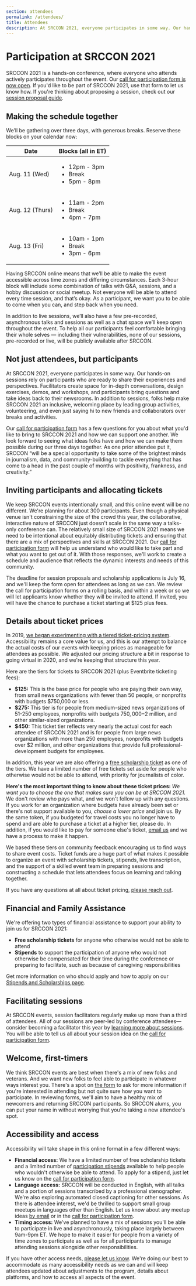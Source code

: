```yaml
---
section: attendees
permalink: /attendees/
title: Attendees
description: At SRCCON 2021, everyone participates in some way. Our hands-on sessions rely on participants who are ready to share their experiences and perspectives.
---
```


# Participation at SRCCON 2021

SRCCON 2021 is a hands-on conference, where everyone who attends actively participates throughout the event. Our [call for participation form is now open](/participation/form). If you'd like to be part of SRCCON 2021, use that form to let us know how. If you're thinking about proposing a session, check out our [session proposal guide](sessions/proposal-guide/).

<span id="schedule"></span>

## Making the schedule together

We’ll be gathering over three days, with generous breaks. Reserve these blocks on your calendar now:

<table class="time-blocks">
  <thead>
    <th>Date</th>
    <th>Blocks (all in ET)</th>
  </thead>
  <tbody>
    <tr>
      <td>Aug. 11 (Wed)</td>
      <td>
        <ul>
          <li>12pm - 3pm</li>
          <li>Break</li>
          <li>5pm - 8pm</li>
        </ul>
      </td>
    </tr>
    <tr>
      <td>Aug. 12 (Thurs)</td>
      <td>
        <ul>
          <li>11am - 2pm</li>
          <li>Break</li>
          <li>4pm - 7pm</li>
        </ul>
      </td>
    </tr>
    <tr>
      <td>Aug. 13 (Fri)</td>
      <td>
        <ul>
          <li>10am - 1pm</li>
          <li>Break</li>
          <li>3pm - 6pm</li>
        </ul>
      </td>
    </tr>
  </tbody>
</table>
Having SRCCON online means that we’ll be able to make the event accessible across time zones and differing circumstances. Each 3-hour block will include some combination of talks with Q&A, sessions, and a hobby discussion or social meetup. Not everyone will be able to attend every time session, and that’s okay. As a participant, we want you to be able to come when you can, and step back when you need.

In addition to live sessions, we’ll also have a few pre-recorded, asynchronous talks and sessions as well as a chat space we’ll keep open throughout the event. To help all our participants feel comfortable bringing their whole selves — including their vulnerabilities, none of our sessions, pre-recorded or live, will be publicly available after SRCCON.

## Not just attendees, but participants

At SRCCON 2021, everyone participates in some way. Our hands-on sessions rely on participants who are ready to share their experiences and perspectives. Facilitators create space for in-depth conversations, design exercises, demos, and workshops, and participants bring questions and take ideas back to their newsrooms. In addition to sessions, folks help make SRCCON 2021 an inclusive, welcoming place by leading group activities, volunteering, and even just saying hi to new friends and collaborators over breaks and activities.

Our [call for participation form](/participation/form) has a few questions for you about what you'd like to bring to SRCCON 2021 and how we can support one another. We look forward to seeing what ideas folks have and how we can make them possible during our three days together. As one prior attendee put it, SRCCON “will be a special opportunity to take some of the brightest minds in journalism, data, and community-building to tackle everything that has come to a head in the past couple of months with positivity, frankness, and creativity.”

## Inviting participants and allocating tickets

We keep SRCCON events intentionally small, and this online event will be no different. We're planning for about 300 participants. Even though a physical venue isn't constraining the size of the crowd this year, the collaborative, interactive nature of SRCCON just doesn't scale in the same way a talks-only conference can. The relatively small size of SRCCON 2021 means we need to be intentional about equitably distributing tickets and ensuring that there are a mix of perspectives and skills at SRCCON 2021. Our [call for participation form](/participation/form) will help us understand who would like to take part and what you want to get out of it. With those responses, we'll work to create a schedule and audience that reflects the dynamic interests and needs of this community.

The deadline for session proposals and scholarship applications is July 16, and we'll keep the form open for attendees as long as we can. We review the call for participation forms on a rolling basis, and within a week or so we will let applicants know whether they will be invited to attend. If invited, you will have the chance to purchase a ticket starting at $125 plus fees.

<span id="tickets"></span>

## Details about ticket prices

In 2019, [we began experimenting with a tiered ticket-pricing system](https://opennews.org/blog/srccon-2019-launch). Accessibility remains a core value for us, and this is our attempt to balance the actual costs of our events with keeping prices as manageable for attendees as possible. We adjusted our pricing structure a bit in response to going virtual in 2020, and we're keeping that structure this year.

Here are the tiers for tickets to SRCCON 2021 (plus Eventbrite ticketing fees):

* **$125:** This is the base price for people who are paying their own way, from small news organizations with fewer than 50 people, or nonprofits with budgets $750,000 or less.
* **$275:** This tier is for people from medium-sized news organizations of 51-250 employees, nonprofits with budgets $750,000-$2 million, and other similar-sized organizations.
* **$450:** This ticket tier reflects very nearly the actual cost for each attendee of SRCCON 2021 and is for people from large news organizations with more than 250 employees, nonprofits with budgets over $2 million, and other organizations that provide full professional-development budgets for employees.

In addition, this year we are also offering a [free scholarship ticket](/scholarships) as one of the tiers. We have a limited number of free tickets set aside for people who otherwise would not be able to attend, with priority for journalists of color.

**Here's the most important thing to know about these ticket prices:** _We want you to choose the one that makes sure you can be at SRCCON 2021._ We don't review who pays what, and we won't follow up with any questions. If you work for an organization where budgets have already been set or there's not support available to you, _choose a lower price_ and join us. By the same token, if you budgeted for travel costs you no longer have to spend and are able to purchase a ticket at a higher tier, please do. In addition, if you would like to pay for someone else's ticket, [email us](mailto:erika@opennews.org) and we have a process to make it happen.

We based these tiers on community feedback encouraging us to find ways to share event costs. Ticket funds are a huge part of what makes it possible to organize an event with scholarship tickets, stipends, live transcription, and the support of a skilled event team in preparing sessions and constructing a schedule that lets attendees focus on learning and talking together.

If you have any questions at all about ticket pricing, [please reach out](mailto:srccon@opennews.org).

## Financial and Family Assistance

We're offering two types of financial assistance to support your ability to join us for SRCCON 2021:

* **Free scholarship tickets** for anyone who otherwise would not be able to attend
* **Stipends** to support the participation of anyone who would not otherwise be compensated for their time during the conference or preparing to facilitate, such as because of caregiving responsibilities

Get more information on who should apply and how to apply on our [Stipends and Scholarships page](/scholarships).

## Facilitating sessions

At SRCCON events, session facilitators regularly make up more than a third of attendees. All of our sessions are peer-led by conference attendees—consider becoming a facilitator this year by [learning more about sessions](/sessions/proposal-guide). You will be able to tell us all about your session idea on the [call for participation form](/participation/form). 

## Welcome, first-timers

We think SRCCON events are best when there's a mix of new folks and veterans. And we want new folks to feel able to participate in whatever ways interest you. There's a spot on [the form](/participation/form) to ask for more information if you're interested in attending but not quite sure how you want to participate. In reviewing forms, we'll aim to have a healthy mix of newcomers and returning SRCCON participants. So SRCCON alums, you can put your name in without worrying that you're taking a new attendee's spot.

## Accessibility and access

Accessibility will take shape in this online format in a few different ways:
 
 * **Financial access:** We have a limited number of free scholarship tickets and a limited number of [participation stipends](/scholarships) available to help people who wouldn't otherwise be able to attend. To apply for a stipend, just let us know on the [call for participation form](/participation/form). 
 * **Language access:** SRCCON will be conducted in English, with all talks and a portion of sessions transcribed by a professional stenographer. We're also exploring automated closed captioning for other sessions. As there is attendee interest, we'd be thrilled to support small group meetups in languages other than English. Let us know about any meetup ideas [by email](mailto:srccon@opennews.org) or in the [call for participation form](/participation/form).
 * **Timing access:** We've planned to have a mix of sessions you'll be able to participate in live and asynchronously, taking place largely between 9am-9pm ET. We hope to make it easier for people from a variety of time zones to participate as well as for all participants to manage attending sessions alongside other responsibilities.
 
If you have other access needs, [please let us know](mailto:srccon@opennews.org). We're doing our best to accommodate as many accessibility needs as we can and will keep attendees updated about adjustments to the program, details about platforms, and how to access all aspects of the event.
